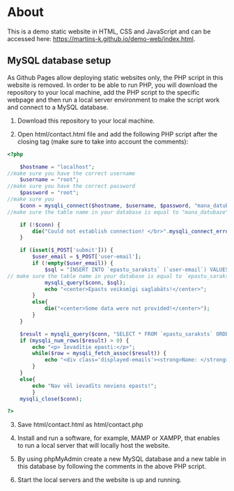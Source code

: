 # About

This is a demo static website in HTML, CSS and JavaScript and can be accessed here: https://martins-k.github.io/demo-web/index.html.
## MySQL database setup

As Github Pages allow deploying static websites only, the PHP script in this website is removed.
In order to be able to run PHP, you will download the repository to your local machine, add the PHP script to the specific webpage and then run a local server environment to make the script work and connect to a MySQL database.

1. Download this repository to your local machine.

2. Open html/contact.html file and add the following PHP script after the closing </form> tag (make sure to take into account the comments):

```php
<?php

	$hostname = "localhost";
//make sure you have the correct username
	$username = "root";
//make sure you have the correct password
	$password = "root";
//make sure you
	$conn = mysqli_connect($hostname, $username, $password, "mana_datubaze");
//make sure the table name in your database is equal to "mana_datubaze"

	if (!$conn) {
		die("Could not establish connection! </br>".mysqli_connect_error());
	}

	if (isset($_POST['submit'])) {
		$user_email = $_POST['user-email'];
		if (!empty($user_email)) {
			$sql = "INSERT INTO `epastu_saraksts` (`user-email`) VALUES ('$user_email')";
// make sure the table name in your database is equal to `epastu_saraksts` 
			mysqli_query($conn, $sql);
			echo "<center>Epasts veiksmīgi saglabāts!</center>";
		}
		else{
			die("<center>Some data were not provided!</center>");
		}			
	}

	$result = mysqli_query($conn, "SELECT * FROM `epastu_saraksts` ORDER BY `id` desc");
	if (mysqli_num_rows($result) > 0) {
		echo "<p> Ievadītie epasti:</p>";
		while($row = mysqli_fetch_assoc($result)) {
			echo "<div class='displayed-emails'><strong>Name: </strong>" . $row["user-email"] . "</div>";
		}
	}
	else{
		echo "Nav vēl ievadīts neviens epasts!";
		}
	mysqli_close($conn);

?>
```
3. Save html/contact.html as html/contact.php

4. Install and run a software, for example, MAMP or XAMPP, that enables to run a local server that will locally host the website.

5. By using phpMyAdmin create a new MySQL database and a new table in this database by following the comments in the above PHP script.

6. Start the local servers and the website is up and running.
